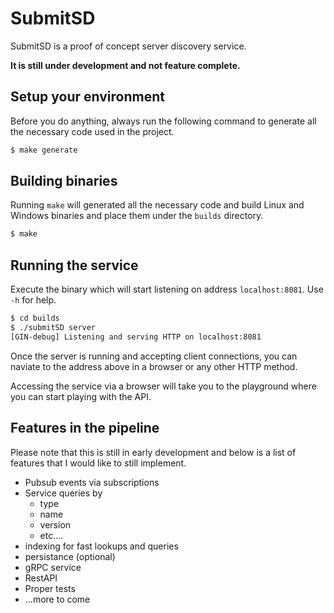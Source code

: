 # SubmitSD

SubmitSD is a proof of concept server discovery service.

**It is still under development and not feature complete.**

## Setup your environment

Before you do anything, always run the following command to generate all the necessary code used in the project.

```bash
$ make generate
```

## Building binaries

Running `make` will generated all the necessary code and build Linux and Windows binaries and place them under the `builds` directory.

```bash
$ make
```

## Running the service

Execute the binary which will start listening on address `localhost:8081`. Use `-h` for help.

```bash
$ cd builds
$ ./submitSD server
[GIN-debug] Listening and serving HTTP on localhost:8081
```

Once the server is running and accepting client connections, you can naviate to the address above in a browser or any other HTTP method.

Accessing the service via a browser will take you to the playground where you can start playing with the API.

## Features in the pipeline

Please note that this is still in early development and below is a list of features that I would like to still implement.

* Pubsub events via subscriptions
* Service queries by
  * type
  * name
  * version
  * etc....
* indexing for fast lookups and queries
* persistance (optional)
* gRPC service
* RestAPI
* Proper tests
* ...more to come